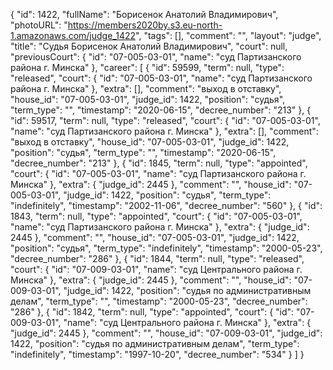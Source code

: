 {
    "id": 1422,
    "fullName": "Борисенок Анатолий Владимирович",
    "photoURL": "https://members2020by.s3.eu-north-1.amazonaws.com/judge_1422",
    "tags": [],
    "comment": "",
    "layout": "judge",
    "title": "Судья Борисенок Анатолий Владимирович",
    "court": null,
    "previousCourt": {
        "id": "07-005-03-01",
        "name": "суд Партизанского района г. Минска"
    },
    "career": [
        {
            "id": 59599,
            "term": null,
            "type": "released",
            "court": {
                "id": "07-005-03-01",
                "name": "суд Партизанского района г. Минска"
            },
            "extra": [],
            "comment": "выход в отставку",
            "house_id": "07-005-03-01",
            "judge_id": 1422,
            "position": "судья",
            "term_type": "",
            "timestamp": "2020-06-15",
            "decree_number": "213"
        },
        {
            "id": 59517,
            "term": null,
            "type": "released",
            "court": {
                "id": "07-005-03-01",
                "name": "суд Партизанского района г. Минска"
            },
            "extra": [],
            "comment": "выход в отставку",
            "house_id": "07-005-03-01",
            "judge_id": 1422,
            "position": "судья",
            "term_type": "",
            "timestamp": "2020-06-15",
            "decree_number": "213"
        },
        {
            "id": 1845,
            "term": null,
            "type": "appointed",
            "court": {
                "id": "07-005-03-01",
                "name": "суд Партизанского района г. Минска"
            },
            "extra": {
                "judge_id": 2445
            },
            "comment": "",
            "house_id": "07-005-03-01",
            "judge_id": 1422,
            "position": "судья",
            "term_type": "indefinitely",
            "timestamp": "2002-11-06",
            "decree_number": "560"
        },
        {
            "id": 1843,
            "term": null,
            "type": "appointed",
            "court": {
                "id": "07-005-03-01",
                "name": "суд Партизанского района г. Минска"
            },
            "extra": {
                "judge_id": 2445
            },
            "comment": "",
            "house_id": "07-005-03-01",
            "judge_id": 1422,
            "position": "судья",
            "term_type": "indefinitely",
            "timestamp": "2000-05-23",
            "decree_number": "286"
        },
        {
            "id": 1844,
            "term": null,
            "type": "released",
            "court": {
                "id": "07-009-03-01",
                "name": "суд Центрального района г. Минска"
            },
            "extra": {
                "judge_id": 2445
            },
            "comment": "",
            "house_id": "07-009-03-01",
            "judge_id": 1422,
            "position": "судья по административным делам",
            "term_type": "",
            "timestamp": "2000-05-23",
            "decree_number": "286"
        },
        {
            "id": 1842,
            "term": null,
            "type": "appointed",
            "court": {
                "id": "07-009-03-01",
                "name": "суд Центрального района г. Минска"
            },
            "extra": {
                "judge_id": 2445
            },
            "comment": "",
            "house_id": "07-009-03-01",
            "judge_id": 1422,
            "position": "судья по административным делам",
            "term_type": "indefinitely",
            "timestamp": "1997-10-20",
            "decree_number": "534"
        }
    ]
}